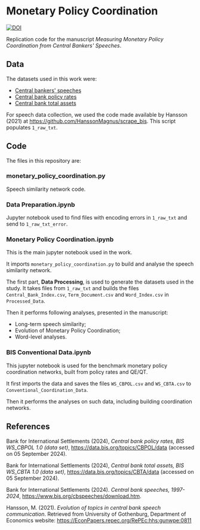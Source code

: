 # Monetary Policy Coordination

[![DOI](https://zenodo.org/badge/DOI/10.5281/zenodo.15067958.svg)](https://doi.org/10.5281/zenodo.15067958)

Replication code for the manuscript *Measuring Monetary Policy Coordination from Central Bankers' Speeches*.

## Data

The datasets used in this work were:
- [Central bankers' speeches](https://www.bis.org/cbspeeches/index.htm)
- [Central bank policy rates](https://data.bis.org/topics/CBPOL)
- [Central bank total assets](https://data.bis.org/topics/CBTA)

For speech data collection, we used the code made available by Hansson (2021) at https://github.com/HanssonMagnus/scrape_bis. This script populates `1_raw_txt`.


## Code

The files in this repository are:
### monetary_policy_coordination.py
Speech similarity network code.

### Data Preparation.ipynb
Jupyter notebook used to find files with encoding errors in `1_raw_txt` and send to `1_raw_txt_error`.

### Monetary Policy Coordination.ipynb
This is the main jupyter notebook used in the work.

It imports `monetary_policy_coordination.py` to build and analyse the speech similarity network.

The first part, **Data Processing**, is used to generate the datasets used in the study. It takes files from `1_raw_txt` and builds the files `Central_Bank_Index.csv`, `Term_Document.csv` and `Word_Index.csv` in `Processed_Data`.

Then it performs following analyses, presented in the manuscript:
- Long-term speech similarity;
- Evolution of Monetary Policy Coordination;
- Word-level analyses.

### BIS Conventional Data.ipynb
This jupyter notebook is used for the benchmark monetary policy coordination networks, built from policy rates and QE/QT.

It first imports the data and saves the files `WS_CBPOL.csv` and `WS_CBTA.csv` to `Conventional_Coordination_Data`.

Then it performs the analyses on such data, including building coordination networks.


## References

Bank for International Settlements (2024), *Central bank policy rates, BIS WS_CBPOL 1.0 (data set)*, https://data.bis.org/topics/CBPOL/data (accessed on 05 September 2024).

Bank for International Settlements (2024), *Central bank total assets, BIS WS_CBTA 1.0 (data set)*, https://data.bis.org/topics/CBTA/data (accessed on 05 September 2024).

Bank for International Settlements (2024). *Central bank speeches, 1997-2024*, https://www.bis.org/cbspeeches/download.htm.

Hansson, M. (2021). *Evolution of topics in central bank speech communication*. Retrieved from University of Gothenburg, Department of Economics website: https://EconPapers.repec.org/RePEc:hhs:gunwpe:0811
